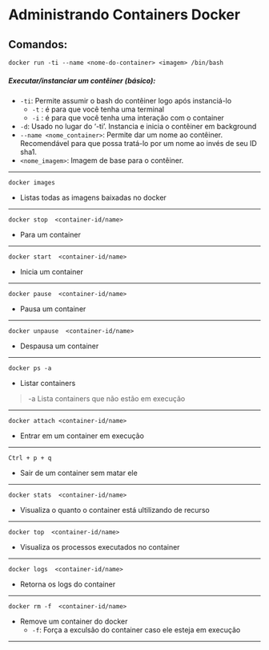 # Administrando Containers Docker

## Comandos:

```docker run -ti --name <nome-do-container> <imagem> /bin/bash```

##### Executar/instanciar um contêiner (básico):

* ```-ti```: Permite assumir o bash do contêiner logo após instanciá-lo
    * ```-t``` : é para que você tenha uma terminal
    * ```-i``` : é para que você tenha uma interação com o container
* ```-d```: Usado no lugar do ‘-ti’. Instancia e inicia o contêiner em background
* ```--name <nome_container>```: Permite dar um nome ao contêiner. Recomendável para que possa tratá-lo por um nome ao invés de seu ID sha1.
* ```<nome_imagem>```: Imagem de base para o contêiner.

---

```docker images ```

* Listas todas as imagens baixadas no docker
---

```docker stop  <container-id/name>```

* Para um container

---

```docker start  <container-id/name>```

* Inicia um container

---

```docker pause  <container-id/name>```

* Pausa um container

---

```docker unpause  <container-id/name>```

* Despausa um container

---

```docker ps -a ```
* Listar containers
> -a Lista containers que não estão em execução

---

```docker attach <container-id/name> ```
* Entrar em um container em execução

---

```Ctrl + p + q ```
* Sair de um container sem matar ele

---

```docker stats  <container-id/name>```

* Visualiza o quanto o container está ultilizando de recurso

---

```docker top  <container-id/name>```

* Visualiza os processos executados no container

---

```docker logs  <container-id/name>```

* Retorna os logs do container

---

```docker rm -f  <container-id/name>```

* Remove um container do docker
    * ```-f```: Força a exculsão do container caso ele esteja em execução

---
